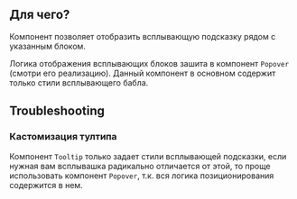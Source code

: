 ## Для чего?
Компонент позволяет отобразить всплывающую подсказку рядом с указанным блоком.
    
Логика отображения всплывающих блоков зашита в компонент `Popover` (смотри его реализацию).
Данный компонент в основном содержит только стили всплывающего бабла.

## Troubleshooting

### Кастомизация тултипа
Компонент `Tooltip` только задает стили всплывающей подсказки, если нужная вам всплывашка радикально отличается от этой, то проще использовать компонент `Popover`, т.к. вся логика позиционирования содержится в нем.
